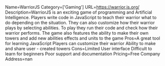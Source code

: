 Name=WarriorJS
Category=['Gaming']
URL=https://warrior.js.org/
Description=WarriorJS is an exciting game of programming and Artificial Intelligence. Players write code in JavaScript to teach their warrior what to do depending on the situation. They can also customize how their warrior plays by selecting abilities. To play they run their code and check how their warrior performs. The game also features the ability to make their own towers and add new abilities effects and units to the game
Pros=A great tool for learning JavaScript Players can customize their warrior Ability to make and share user - created towers
Cons=Limited User interface Difficult to learn for beginners Poor support and documentation
Pricing=Free
Company Address=nan
